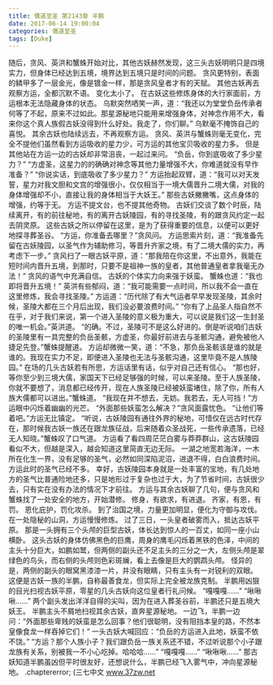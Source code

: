 ```yaml
---
title: 儒道至圣 第2143章 半鹏
date: 2017-06-14 19:00:04
categories: 儒道至圣
tags: [Duke]
---
```


随后，贪风、英洪和蟹蛛开始对比，其他古妖赫然发现，这三头古妖明明只是四境实力，但身体已经达到五境，境界达到五境只是时间的问题。
贪风更特别，表面的鳞甲多了一层金光，像是镀金一样，那是贪风皇者才有的天赋。
其他古妖再去观察方运，全都沉默不语。
变化太小了。
在古妖这些修炼身体的大行家面前，方运根本无法隐藏身体的状态。
乌默突然哂笑一声，道：“我还以为堂堂负岳传承者何等了不起，原来不过如此。那星源秘地只能用来增强身体，对神念作用不大，看来你这个真人族假古妖没得到什么好处。我走了，你们聊。”
乌默毫不掩饰自己的喜悦。
其余古妖也陆续远去，不再观察方运。
贪风、英洪与蟹蛛则毫无变化，完全不提他们虽然看到方运吸收的星力少，可方运的其他宝贝吸收的星力多。
但是其他站在方运一边的古妖却非常沮丧，一起过来问。
“负岳，你到底吸收了多少星力？”
“方虚圣，这星力的的确确对神念等其他力量增强不大，你难道就没有早作准备？”
“你说实话，到底吸收了多少星力？”
方运抬起双臂，道：“我可以对天发誓，星力对我文胆和文宫的增强很小，仅仅相当于一境大儒晋升二境大儒，对我的身体增强却不小，直接让我的身体相当于大妖王。”
那些古妖撇撇嘴，这点身体的增强，约等于无。
方运不提文台，也不提其他奇物。
古妖们交谈了数个时辰，陆续离开，有的前往秘地，有的离开古妖陵园，有的寻找圣陵，有的跟贪风约定一起去阴灵原。
这些古妖之所以停留在这里，是为了获得重要的信息，以便可以更好地探寻葬圣谷。
“方运，你准备去哪里？”贪风问。
方运思索片刻，道：“我准备先留在古妖陵园，以圣气作为辅助修习，等晋升齐家之境，有了二境大儒的实力，再考虑下一步。”
贪风扫了一眼古妖平原，道：“那我陪在你这里，不出意外，我能在短时间内晋升五境，到那时，只要不是祖神一族的皇者，其他普通皇者拿我毫无办法！”
贪风的语气中充满自信。
古妖的个体实力向来强于妖蛮。
蟹蛛也道：“我也即将晋升五境！”
英洪有些郁闷，道：“我可能需要一点时间，所以我不会一直在这里修炼，我会寻找圣陵。”
方运道：“历代除了有大气运者早早发现圣陵，其余时候，圣陵大都在三个月后出现，我们没必要浪费时间。”
“你有了上品圣人指自然不在乎，对于我们来说，第一个进入圣陵的意义极为重大，可以说是我们这一生封圣的唯一机会。”英洪道。
“的确。不过，圣陵可不是这么好进的。倒是听说咱们古妖的圣陵里有一具完整的负岳圣骸，方虚圣，你最好前进去与圣骸沟通，避免被他人捷足先登。”蟹蛛提醒道。
方运却微微一笑，道：“不急，那负岳圣骸该是谁的就是谁的。我现在实力不足，即便进入圣陵也无法与圣骸沟通，这里毕竟不是人族陵园。”
在场的几头古妖若有所思，方运话里有话，似乎对自己还有信心。
“那也好，等你至少到三境大儒，家国天下已经足够强的时候，可以来圣陵。至于人族圣陵，你就不要想了，消息都已经传开，现在人族圣陵已经被妖蛮堵住，除了你，所有人族大儒都可以进出。”蟹蛛道。
“我现在并不想去，无妨。我若去，无人可挡！”方运眼中闪烁着幽幽的光芒。
“外面那些妖蛮怎么解决？”贪风面露忧色。
“让他们等着吧。”方运无比镇定。
“听说，古妖陵园有通往外界的秘地，可惜仅在远古时代存在，那时候我古妖一族还在跟龙族征战，后来随着众圣战死，一些传承遗落，已经无人知晓。”蟹蛛叹了口气道。
方运看了看四周茫茫白雾与莽莽群山，这古妖陵园看似不大，但越是深入，越会知道这里简直无边无际。
一湖之地宽若海洋，一木所在化生一界，没有足够的圣气，必然如同深陷泥沼，进退不得，白白浪费时间。
方运此时的圣气已经不多。
幸好，古妖陵园本身就是一处丰富的宝地，有几处地方的圣气比普通险地还多，只是地形过于复杂也过于大，为了节省时间，古妖很少去，只有实在没有办法的情况下才前往。
方运与其余古妖聊了几句，便与贪风和蟹蛛找了一处安全的地方，开始潜修。
修身，有欲求，有进退。
齐家，有恩，有罚。
恩化庇护，罚化攻杀。
到了治国之境，力量更加明显，便化为守御与攻伐。
在一处隐秘的山洞，方运慢慢修炼。
过了三日，一头皇者破雾而入，抵达古妖平原。
那是一头拥有三个头颅的巨型古妖，体长达到惊人的一百丈，如同一座小山横卧。
这头古妖的身体仿佛黑色的巨鹰，周身的鹰毛闪烁着黑铁的色泽，中间的主头十分巨大，如鹏如鹫，但两侧的副头还不足主头的三分之一大，左侧头颅是翠绿色的鸟头，而右侧的头颅则色彩斑斓，看上去像是巨大的鹦鹉头颅。
怪异的是，两侧的副头的眼窝黑漆漆一片，并没有眼睛，只有主头有一对锐利的双眼。
这便是古妖一族的半鹏，自称最善食龙，但实际上完全被龙族克制。
半鹏用凶狠的目光扫视古妖平原，零星的几头古妖向这位皇者行礼问候。
“嘎嘎嘎……”
“啾啾啾……”
两个副头发出洋洋自得的尖叫，因为在进入葬圣谷前，半鹏还只是五境大妖王。
半鹏主头不屑地扫视其余古妖，直奔星源秘地。
一边飞，半鹏一边问：“外面那些卑贱的妖蛮是怎么回事？他们很聪明，没有阻挡本皇的路，不然本皇像食龙一样吞掉它们！”
一头古妖大喊回应：“负岳的方运进入此地，妖蛮不依不饶。”
“方运？那个人族小子？我们跟负岳一族关系还不错，不过听说那个小子跟龙族有关系，别被我一不小心吃掉。哈哈哈……”
“嘎嘎嘎……”
“啾啾啾……”
那古妖知道半鹏虽凶但平时很友好，还想说什么，半鹏已经飞入雾气中，冲向星源秘地。
.chaptererror;
(三七中文 www.37zw.net